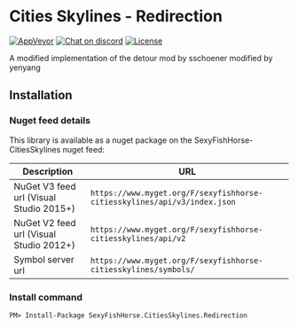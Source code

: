 # Cities Skylines - Redirection

[![AppVeyor](https://ci.appveyor.com/api/projects/status/github/sexyfishhorse/citiesskylines-redirection?svg=true)](https://ci.appveyor.com/project/asser-dk/citiesskylines-ragnarok) [![Chat on discord](https://img.shields.io/badge/chat-on%20discord-738bd7.svg)](https://discord.gg/AKvKQWr) [![License](https://img.shields.io/github/license/mashape/apistatus.svg?maxAge=2592000)](https://sexyfishhorse.mit-license.org/)

A modified implementation of the detour mod by sschoener modified by yenyang

## Installation

### Nuget feed details 

This library is available as a nuget package on the SexyFishHorse-CitiesSkylines nuget feed:

Description | URL
------------|----
NuGet V3 feed url (Visual Studio 2015+) | `https://www.myget.org/F/sexyfishhorse-citiesskylines/api/v3/index.json`
NuGet V2 feed url (Visual Studio 2012+) | `https://www.myget.org/F/sexyfishhorse-citiesskylines/api/v2`
Symbol server url | `https://www.myget.org/F/sexyfishhorse-citiesskylines/symbols/`

### Install command

`PM> Install-Package SexyFishHorse.CitiesSkylines.Redirection`
